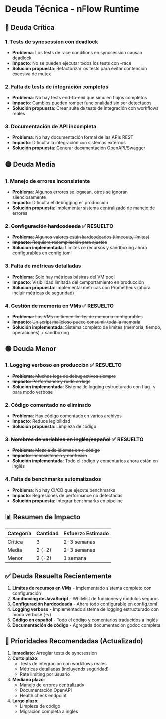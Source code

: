 # Deuda Técnica - nFlow Runtime

## 🔴 Deuda Crítica

### 1. **Tests de syncsession con deadlock**
- **Problema**: Los tests de race conditions en syncsession causan deadlock
- **Impacto**: No se pueden ejecutar todos los tests con -race
- **Solución propuesta**: Refactorizar los tests para evitar contención excesiva de mutex

### 2. **Falta de tests de integración completos**
- **Problema**: No hay tests end-to-end que simulen flujos completos
- **Impacto**: Cambios pueden romper funcionalidad sin ser detectados
- **Solución propuesta**: Crear suite de tests de integración con workflows reales

### 3. **Documentación de API incompleta**
- **Problema**: No hay documentación formal de las APIs REST
- **Impacto**: Dificulta la integración con sistemas externos
- **Solución propuesta**: Generar documentación OpenAPI/Swagger

## 🟡 Deuda Media

### 1. **Manejo de errores inconsistente**
- **Problema**: Algunos errores se loguean, otros se ignoran silenciosamente
- **Impacto**: Dificulta el debugging en producción
- **Solución propuesta**: Implementar sistema centralizado de manejo de errores

### 2. ~~**Configuración hardcodeada**~~ ✅ RESUELTO
- ~~**Problema**: Algunos valores están hardcodeados (timeouts, límites)~~
- ~~**Impacto**: Requiere recompilación para ajustes~~
- **Solución implementada**: Límites de recursos y sandboxing ahora configurables en config.toml

### 3. **Falta de métricas detalladas**
- **Problema**: Solo hay métricas básicas del VM pool
- **Impacto**: Visibilidad limitada del comportamiento en producción
- **Solución propuesta**: Implementar métricas con Prometheus (ahora incluir métricas de seguridad)

### 4. ~~**Gestión de memoria en VMs**~~ ✅ RESUELTO
- ~~**Problema**: Las VMs no tienen límites de memoria configurables~~
- ~~**Impacto**: Un script malicioso puede consumir toda la memoria~~
- **Solución implementada**: Sistema completo de límites (memoria, tiempo, operaciones) + sandboxing

## 🟢 Deuda Menor

### 1. ~~**Logging verboso en producción**~~ ✅ RESUELTO
- ~~**Problema**: Muchos logs de debug activos siempre~~
- ~~**Impacto**: Performance y ruido en logs~~
- **Solución implementada**: Sistema de logging estructurado con flag -v para modo verbose

### 2. **Código comentado no eliminado**
- **Problema**: Hay código comentado en varios archivos
- **Impacto**: Reduce legibilidad
- **Solución propuesta**: Limpieza de código

### 3. ~~**Nombres de variables en inglés/español**~~ ✅ RESUELTO
- ~~**Problema**: Mezcla de idiomas en el código~~
- ~~**Impacto**: Inconsistencia y confusión~~
- **Solución implementada**: Todo el código y comentarios ahora están en inglés

### 4. **Falta de benchmarks automatizados**
- **Problema**: No hay CI/CD que ejecute benchmarks
- **Impacto**: Regresiones de performance no detectadas
- **Solución propuesta**: Integrar benchmarks en pipeline

## 📊 Resumen de Impacto

| Categoría | Cantidad | Esfuerzo Estimado |
|-----------|----------|-------------------|
| Crítica   | 3        | 2-3 semanas       |
| Media     | 2 (-2)   | 2-3 semanas       |
| Menor     | 2 (-2)   | 1 semana          |

## ✅ Deuda Resuelta Recientemente

1. **Límites de recursos en VMs** - Implementado sistema completo con configuración
2. **Sandboxing de JavaScript** - Whitelist de funciones y módulos seguros
3. **Configuración hardcodeada** - Ahora todo configurable en config.toml
4. **Logging verboso** - Implementado sistema de logging estructurado con modo verbose (-v)
5. **Código en español** - Todo el código y comentarios traducidos a inglés
6. **Documentación de código** - Agregada documentación godoc completa

## 🎯 Prioridades Recomendadas (Actualizado)

1. **Inmediato**: Arreglar tests de syncsession
2. **Corto plazo**: 
   - Tests de integración con workflows reales
   - Métricas detalladas (incluyendo seguridad)
   - Rate limiting por usuario
3. **Mediano plazo**: 
   - Manejo de errores centralizado
   - Documentación OpenAPI
   - Health check endpoint
4. **Largo plazo**: 
   - Limpieza de código
   - Migración completa a inglés